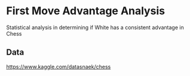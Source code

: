 # First Move Advantage Analysis
Statistical analysis in determining if White has a consistent advantage in Chess

## Data
https://www.kaggle.com/datasnaek/chess
